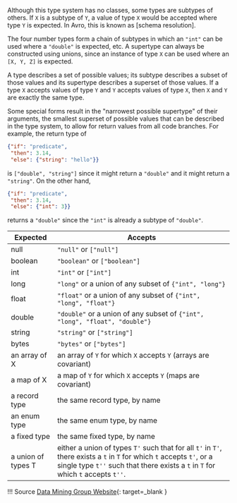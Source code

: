 Although this type system has no classes, some types are subtypes of others. If `X` is a subtype of `Y`, a value of type `X` would be accepted where type `Y` is expected. In Avro, this is known as [schema resolution].

The four number types form a chain of subtypes in which an `"int"` can be used where a `"double"` is expected, etc. A supertype can always be constructed using unions, since an instance of type `X` can be used where an `[X, Y, Z]` is expected.

A type describes a set of possible values; its subtype describes a subset of those values and its supertype describes a superset of those values. If a type `X` accepts values of type `Y` and `Y` accepts values of type `X`, then `X` and `Y` are exactly the same type.

Some special forms result in the "narrowest possible supertype" of their arguments, the smallest superset of possible values that can be described in the type system, to allow for return values from all code branches. For example, the return type of

```json
{"if": "predicate",
 "then": 3.14,
 "else": {"string": "hello"}}
```

is `["double", "string"]` since it might return a `"double"` and it might return a `"string"`. On the other hand,

```json
{"if": "predicate",
 "then": 3.14,
 "else": {"int": 3}}
```

returns a `"double"` since the `"int"` is already a subtype of `"double"`.

| Expected | Accepts |
|---|---|
| null | `"null"` or `["null"]` |
| boolean | `"boolean"` or `["boolean"]` |
| int | `"int"` or `["int"]` |
| long | `"long"` or a union of any subset of `{"int", "long"}` |
| float | `"float"` or a union of any subset of `{"int", "long", "float"}` |
| double | `"double"` or a union of any subset of `{"int", "long", "float", "double"}` |
| string | `"string"` or `["string"]` |
| bytes | `"bytes"` or `["bytes"]` |
| an array of X | an array of `Y` for which `X` accepts `Y` (arrays are covariant) |
| a map of X | a map of `Y` for which `X` accepts `Y` (maps are covariant) |
| a record type | the same record type, by name |
| an enum type | the same enum type, by name |
| a fixed type | the same fixed type, by name |
| a union of types T | either a union of types `T'` such that for all `t'` in `T'`, there exists a `t` in `T` for which `t` accepts `t'`, or a single type `t''` such that there exists a `t` in `T` for which `t` accepts `t''`. |

!!! Source
    [Data Mining Group Website](http://dmg.org/pfa/){: target=_blank }